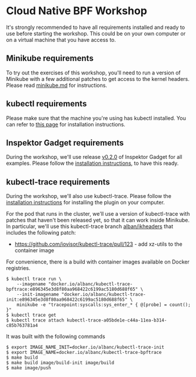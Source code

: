 # Cloud Native BPF Workshop

It's strongly recommended to have all requirements installed and ready to
use before starting the workshop. This could be on your own computer or on
a virtual machine that you have access to.

## Minikube requirements

To try out the exercises of this workshop, you'll need to run a version of
Minikube with a few additional patches to get access to the kernel headers.
Please read [minikube.md](./minikube.md) for instructions.

## kubectl requirements

Please make sure that the machine you're using has kubectl installed. You
can refer to [this
page](https://kubernetes.io/docs/tasks/tools/install-kubectl/) for
installation instructions.

## Inspektor Gadget requirements

During the workshop, we'll use release
[v0.2.0](https://github.com/kinvolk/inspektor-gadget/releases/tag/v0.2.0)
of Inspektor Gadget for all examples. Please follow the [installation
instructions](https://github.com/kinvolk/inspektor-gadget/blob/master/Documentation/install.md),
to have this ready.

## kubectl-trace requirements

During the workshop, we'll also use kubectl-trace. Please follow the
[installation
instructions](https://github.com/iovisor/kubectl-trace#installing) for
installing the plugin on your computer.

For the pod that runs in the cluster, we'll use a version of kubectl-trace with
patches that haven't been released yet, so that it can work inside Minikube.
In particular, we'll use this kubectl-trace branch
[alban/ikheaders](https://github.com/kinvolk/kubectl-trace/tree/alban/ikheaders)
that includes the following patch:
- https://github.com/iovisor/kubectl-trace/pull/123 - add xz-utils to the
  container image

For convenience, there is a build with container images available on Docker registries.
```
$ kubectl trace run \
    --imagename "docker.io/albanc/kubectl-trace-bpftrace:e896345e3d8f80aa968422c6199ac5180d688f65" \
    --init-imagename "docker.io/albanc/kubectl-trace-init:e896345e3d8f80aa968422c6199ac5180d688f65" \
    minikube -e "tracepoint:syscalls:sys_enter_* { @[probe] = count(); }"
$ kubectl trace get
$ kubectl trace attach kubectl-trace-a05bde1e-c44a-11ea-b314-c85b763781a4
```

It was built with the following commands
```
$ export IMAGE_NAME_INIT=docker.io/albanc/kubectl-trace-init
$ export IMAGE_NAME=docker.io/albanc/kubectl-trace-bpftrace
$ make build
$ make build image/build-init image/build
$ make image/push
```
